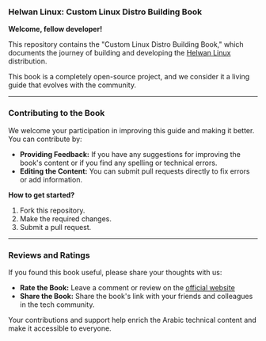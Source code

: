 
### **Helwan Linux: Custom Linux Distro Building Book**

**Welcome, fellow developer!**

This repository contains the "Custom Linux Distro Building Book," which documents the journey of building and developing the [Helwan Linux](https://helwan-linux.github.io/helwanlinux/download.html) distribution.

This book is a completely open-source project, and we consider it a living guide that evolves with the community.

---

### **Contributing to the Book**

We welcome your participation in improving this guide and making it better. You can contribute by:

* **Providing Feedback:** If you have any suggestions for improving the book's content or if you find any spelling or technical errors.
* **Editing the Content:** You can submit pull requests directly to fix errors or add information.

**How to get started?**
1.  Fork this repository.
2.  Make the required changes.
3.  Submit a pull request.

---

### **Reviews and Ratings**

If you found this book useful, please share your thoughts with us:

* **Rate the Book:** Leave a comment or review on the [official website](https://helwan-linux.github.io/helwanlinux/index.html)
* **Share the Book:** Share the book's link with your friends and colleagues in the tech community.

Your contributions and support help enrich the Arabic technical content and make it accessible to everyone.
